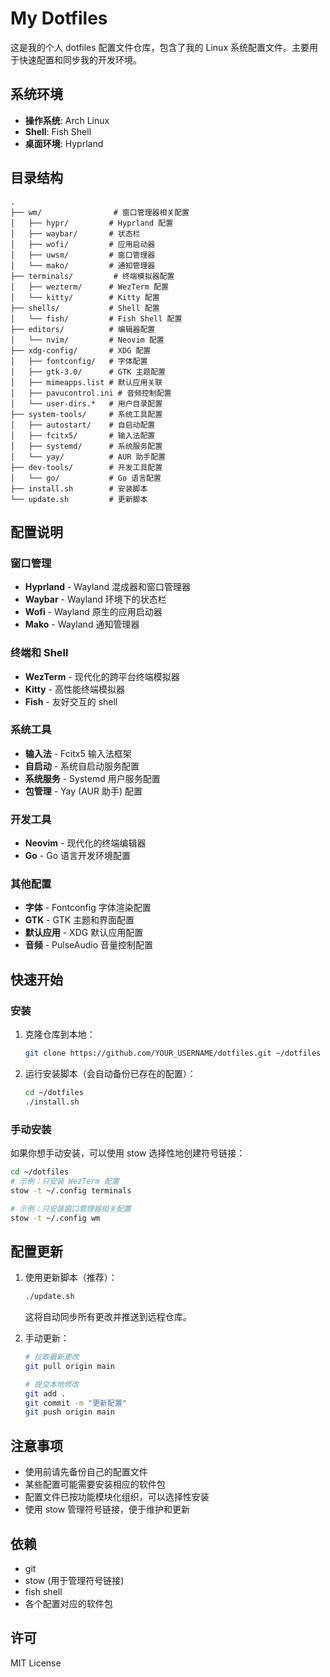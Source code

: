# My Dotfiles

这是我的个人 dotfiles 配置文件仓库，包含了我的 Linux 系统配置文件。主要用于快速配置和同步我的开发环境。

## 系统环境

- **操作系统**: Arch Linux
- **Shell**: Fish Shell
- **桌面环境**: Hyprland

## 目录结构

```
.
├── wm/                # 窗口管理器相关配置
│   ├── hypr/         # Hyprland 配置
│   ├── waybar/       # 状态栏
│   ├── wofi/         # 应用启动器
│   ├── uwsm/         # 窗口管理器
│   └── mako/         # 通知管理器
├── terminals/         # 终端模拟器配置
│   ├── wezterm/      # WezTerm 配置
│   └── kitty/        # Kitty 配置
├── shells/           # Shell 配置
│   └── fish/         # Fish Shell 配置
├── editors/          # 编辑器配置
│   └── nvim/         # Neovim 配置
├── xdg-config/       # XDG 配置
│   ├── fontconfig/   # 字体配置
│   ├── gtk-3.0/      # GTK 主题配置
│   ├── mimeapps.list # 默认应用关联
│   ├── pavucontrol.ini # 音频控制配置
│   └── user-dirs.*   # 用户目录配置
├── system-tools/     # 系统工具配置
│   ├── autostart/    # 自启动配置
│   ├── fcitx5/       # 输入法配置
│   ├── systemd/      # 系统服务配置
│   └── yay/          # AUR 助手配置
├── dev-tools/        # 开发工具配置
│   └── go/           # Go 语言配置
├── install.sh        # 安装脚本
└── update.sh         # 更新脚本
```

## 配置说明

### 窗口管理

- **Hyprland** - Wayland 混成器和窗口管理器
- **Waybar** - Wayland 环境下的状态栏
- **Wofi** - Wayland 原生的应用启动器
- **Mako** - Wayland 通知管理器

### 终端和 Shell

- **WezTerm** - 现代化的跨平台终端模拟器
- **Kitty** - 高性能终端模拟器
- **Fish** - 友好交互的 shell

### 系统工具

- **输入法** - Fcitx5 输入法框架
- **自启动** - 系统自启动服务配置
- **系统服务** - Systemd 用户服务配置
- **包管理** - Yay (AUR 助手) 配置

### 开发工具

- **Neovim** - 现代化的终端编辑器
- **Go** - Go 语言开发环境配置

### 其他配置

- **字体** - Fontconfig 字体渲染配置
- **GTK** - GTK 主题和界面配置
- **默认应用** - XDG 默认应用配置
- **音频** - PulseAudio 音量控制配置

## 快速开始

### 安装

1. 克隆仓库到本地：
   ```bash
   git clone https://github.com/YOUR_USERNAME/dotfiles.git ~/dotfiles
   ```

2. 运行安装脚本（会自动备份已存在的配置）：
   ```bash
   cd ~/dotfiles
   ./install.sh
   ```

### 手动安装

如果你想手动安装，可以使用 stow 选择性地创建符号链接：
```bash
cd ~/dotfiles
# 示例：只安装 WezTerm 配置
stow -t ~/.config terminals

# 示例：只安装窗口管理器相关配置
stow -t ~/.config wm
```

## 配置更新

1. 使用更新脚本（推荐）：
   ```bash
   ./update.sh
   ```
   这将自动同步所有更改并推送到远程仓库。

2. 手动更新：
   ```bash
   # 拉取最新更改
   git pull origin main
   
   # 提交本地修改
   git add .
   git commit -m "更新配置"
   git push origin main
   ```

## 注意事项

- 使用前请先备份自己的配置文件
- 某些配置可能需要安装相应的软件包
- 配置文件已按功能模块化组织，可以选择性安装
- 使用 stow 管理符号链接，便于维护和更新

## 依赖

- git
- stow (用于管理符号链接)
- fish shell
- 各个配置对应的软件包

## 许可

MIT License
